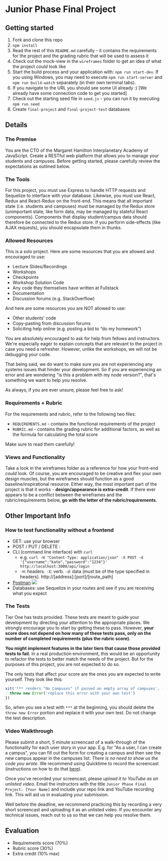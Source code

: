 # Junior Phase Final Project

## Getting started

1. Fork and clone this repo
2. `npm install`
3. Read the rest of this `README.md` carefully - it contains the requirements for the project and the grading rubric that will be used to assess it
4. Check out the mock-view in the `wireframes` folder to get an idea of what the project _could_ look like
5. Start the build process and your application with: `npm run start-dev`. If you using Windows, you may need to execute `npm run start-server` and `npm run build-watch` separately (in their own terminal tabs).
6. If you navigate to the URL you should see some UI already :) [We already have some connection code to get you started]
7. Check out the starting seed file in `seed.js` - you can run it by executing `npm run seed`
8. Create `final-project` and `final-project-test` databases

## Details

### The Premise

You are the CTO of the Margaret Hamilton Interplanetary Academy of JavaScript. Create a RESTful web platform that allows you to manage your students and campuses. Before getting started, please carefully review the expectations as outlined below.

### The Tools

For this project, you must use Express to handle HTTP requests and Sequelize to interface with your database. Likewise, you must use React, Redux and React-Redux on the front-end. This means that all important state (i.e. students and campuses) must be managed by the Redux store (unimportant state, like form data, may be managed by stateful React components). Components that display student/campus data should therefore be connected to the Redux store. If you perform side-effects (like AJAX requests), you should encapsulate them in thunks.

### Allowed Resources

This is a solo project. Here are some resources that you are allowed and encouraged to use:

* Lecture Slides/Recordings
* Workshops
* Checkpoints
* Workshop Solution Code
* Any code they themselves have written at Fullstack
* Documentation
* Discussion forums (e.g. StackOverflow)

And here are some resources you are NOT allowed to use:

* Other students’ code
* Copy-pasting from discussion forums
* Soliciting help online (e.g. posting a bid to “do my homework”)

You are absolutely encouraged to ask for help from fellows and instructors. We're especially eager to explain concepts that are relevant to the project in case you need a refresher. However, unlike the workshops, we will not be debugging your code.

That being said, we do want to make sure you are not experiencing any systems issues that hinder your development. So if you are experiencing an error and are wondering "is this a problem with my node version?", that's something we want to help you resolve.

As always, if you are ever unsure, please feel free to ask!

### Requirements + Rubric

For the requirements and rubric, refer to the following two files:

* `REQUIREMENTS.md` - contains the functional requirements of the project
* `RUBRIC.md` - contains the grading rubric for additional factors, as well as the formula for calculating the total score

Make sure to read them carefully!

### Views and Functionality

Take a look in the wireframes folder as a reference for how your front-end _could_ look. Of course, you are encouraged to be creative and flex your own design muscles, but the wireframes should function as a good baseline/inspirational resource. Either way, the most important part of the project is that it works - **design/appearance is extra-credit**. If there ever appears to be a conflict between the wireframes and the rubric/requirements below, **go with the letter of the rubric/requirements.**

## Other Important Info

### How to test functionality without a frontend
- GET: use your browser
- POST / PUT / DELETE :
 - CLI (command line interface) with `curl`
   - e.g. `curl -H "Content-Type: application/json" -X POST -d '{"username":"kate","password":"1234"}' http://localhost:3000/api/login`
   - `-H`: headers. `-X`: verb. `-d`: data (must be of the type specified in headers). http://[address]:[port]/[route_path]
 - [Postman](https://www.getpostman.com/)
   ![](https://www.dropbox.com/s/4fk3b90cd0i1a5y/postman_post.png?raw=true)
- Databases: use Sequelize in your routes and see if you are receiving what you expect

### The Tests

Tier One has tests provided. These tests are meant to guide your development by directing your attention to the appropriate places. We strongly encourage you to start by getting these to pass. However, **your score does not depend on how many of these tests pass, only on the number of completed requirements (plus the rubric score).**

**You might implement features in the later tiers that cause those provided tests to fail.** In a real production environment, this would be an opportunity to refactor the tests to better match the needs of the project. But for the purposes of this project, you are not expected to do so.

The only tests that affect your score are the ones you are expected to write yourself. They look like this:

```javascript
xit('*** renders "No Campuses" if passed an empty array of campuses', () => {
  throw new Error('replace this error with your own test')
})
```

So, when you see a test with `***` at the beginning, you should delete the `throw new Error` portion and replace it with your own test. Do not change the test description.

### Video Walkthrough
Please submit a short, 5 minute screencast of a walk-through of the functionality for each user story in your app. E.g. for "As a user, I can create a campus", you can fill out the form for creating a campus and then see the new campus appear in the campuses list. *There is no need to show us the code you wrote.* We recommend using Quicktime to record the screencast (instructions on how to do that [here](https://support.apple.com/kb/PH5882?locale=en_US&viewlocale=en_US)).

Once you've recorded your screencast, please *upload it to YouTube as an unlisted video*. Email the instructors with the title `Junior Phase Final Project: [Your Name]` and include your repo link and YouTube recording link. This will aid us in evaluating your submission.

Well before the deadline, we recommend practicing this by recording a very short screencast and uploading it as an unlisted video. If you encounter any technical issues, reach out to us so that we can help you resolve them.

## Evaluation

- Requirements score (70%)
- Rubric score (30%)
- Extra credit (10% max)
